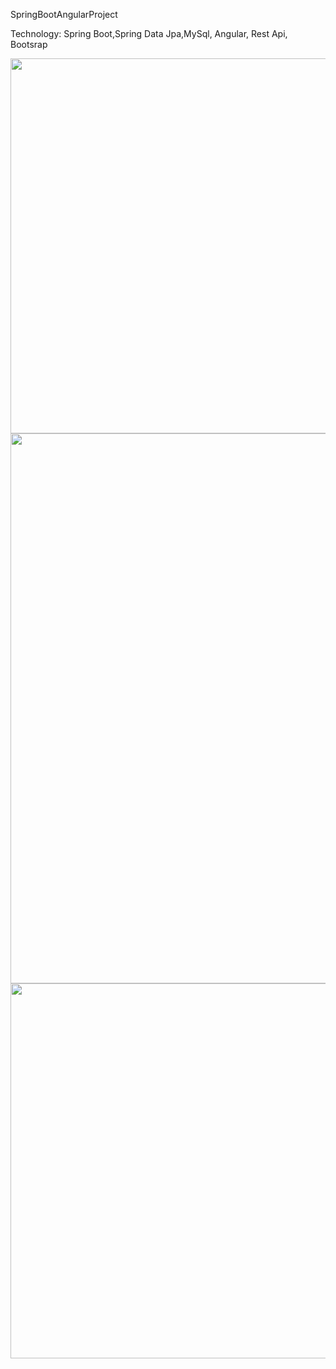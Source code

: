  SpringBootAngularProject
 
Technology: Spring Boot,Spring Data Jpa,MySql, Angular, Rest Api, Bootsrap

<img src="https://user-images.githubusercontent.com/53636503/102693374-3b3fdc80-422b-11eb-91fe-e0e03fdf711e.PNG"  width="880" height="600"/>
<img src="https://user-images.githubusercontent.com/53636503/102693375-3c710980-422b-11eb-8f7a-d0b93697e6c0.PNG" width="880"/>
<img src="https://user-images.githubusercontent.com/53636503/102693376-3c710980-422b-11eb-99f2-866922466ff1.PNG"  width="880" height="600"/>






